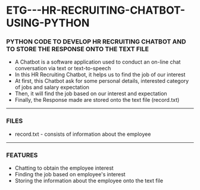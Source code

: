 # ETG---HR-RECRUITING-CHATBOT-USING-PYTHON

### PYTHON CODE TO DEVELOP HR RECRUITING CHATBOT AND TO STORE THE RESPONSE ONTO THE TEXT FILE

- A Chatbot is a software application used to conduct an on-line chat conversation via text or text-to-speech
- In this HR Recruiting Chatbot, it helps us to find the job of our interest
- At first, this Chatbot ask for some personal details, interested category of jobs and salary expectation
- Then, it will find the job based on our interest and expectation
- Finally, the Response made are stored onto the text file (record.txt) 

-----

### FILES

- record.txt - consists of information about the employee

-----

### FEATURES

- Chatting to obtain the employee interest
- Finding the job based on employee's interest
- Storing the information about the employee onto the text file
